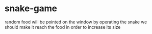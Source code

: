# snake-game
random food will be pointed on the window by operating the snake we should make it reach the food in order to increase its size 
